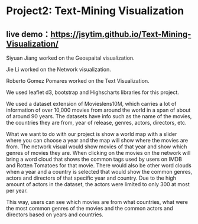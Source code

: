 # Project2: Text-Mining Visualization
## live demo：https://jsytim.github.io/Text-Mining-Visualization/

Siyuan Jiang worked on the Geospaital visualization.

Jie Li worked on the Network visualization.

Roberto Gomez Pomares worked on the Text Visualization.

We used leaflet d3, bootstrap and Highscharts libraries for this project.

We used a dataset extension of Movieslens10M, which carries a lot of information of over 10,000 movies from around the world in a span of about of around 90 years. The datasets have info such as the name of the movies, the countries they are from, year of release, genres, actors, directors, etc.

What we want to do with our project is show a world map with a slider where you can choose a year and the map will show where the movies are from. The network visual would show movies of that year and show which genres of movies they are. When clicking on the movies on the network will bring a word cloud that shows the common tags used by users on IMDB and Rotten Tomatoes for that movie. There would also be other word clouds when a year and a country is selected that would show the common genres, actors and directors of that specific year and country. Due to the high amount of actors in the dataset, the actors were limited to only 300 at most per year.

This way, users can see which movies are from what countries, what were the most common genres of the movies and the common actors and directors based on years and countries.
